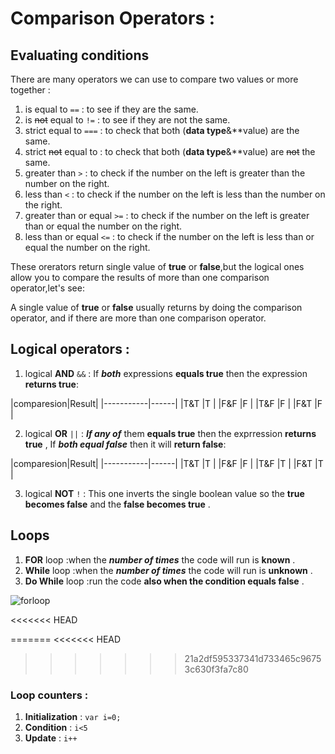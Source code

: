 # Comparison Operators :
## Evaluating conditions

There are many operators we can use to compare two values or more
together :

1. is equal to ``==`` : to see if they are the same.
2. is ~~not~~ equal to ``!=`` : to see if they are not the same.
3. strict equal to ``===`` : to check that both (**data type**&**value)
are the same.
4. strict ~~not~~ equal to : to check that both (**data type**&**value) are ~~not~~ the same.
5. greater than ``>`` : to check if the number on the left is greater
than the number on the right.
6. less than ``<`` :  to check if the number on the left is less
than the number on the right.
7. greater than or equal ``>=`` : to check if the number on the left is 
greater than or equal the number on the right.
8. less than or equal ``<=`` : to check if the number on the left is 
less than or equal the number on the right.

These orerators return single value of **true** or **false**,but the 
logical ones allow you to compare the results of more than one 
comparison operator,let's see:

A single value of **true** or **false** usually returns by doing
the comparison operator, and if there are more than one comparison operator.

                     
## Logical operators :
1. logical **AND** ``&&`` : If ***both*** expressions **equals true** then the 
expression **returns true**:

|comparesion|Result|
                       |-----------|------|
                       |T&T        |T     |
                       |F&F        |F     |
                       |T&F        |F     |
                       |F&T        |F     |                       

2. logical **OR** ``||`` : ***If any of*** them **equals true** then the exprression
**returns true** , If ***both equal false*** then it will **return false**:
      
|comparesion|Result|
                       |-----------|------|
                       |T&T        |T     |
                       |F&F        |F     |
                       |T&F        |T     |
                       |F&T        |T     |                       

                       
3. logical **NOT** ``!`` : This one inverts the single boolean value so the **true
becomes false** and the **false becomes true** .


 

## Loops
1. **FOR** loop :when the ***number of times*** the code will run is **known** .
2. **While** loop :when the ***number of times*** the code will run is **unknown** .
3. **Do While** loop :run the code **also when the condition equals false** .

![forloop](https://beginnersbook.com/wp-content/uploads/2017/08/for_loop_cpp.jpg)

<<<<<<< HEAD

=======
<<<<<<< HEAD
>>>>>>> 21a2df595337341d733465c96753c630f3fa7c80

### Loop counters :
1. **Initialization** : `var i=0;`
2. **Condition** : `i<5`
3. **Update** : `i++`


